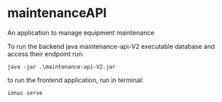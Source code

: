 # maintenanceAPI
An application to manage equipment maintenance

To run the backend java maintenance-api-V2 executable database and access their endpoint run:

```
java -jar .\maintenance-api-V2.jar
```

to run the frontend application, run in terminal:

```
ionuc serve
```
